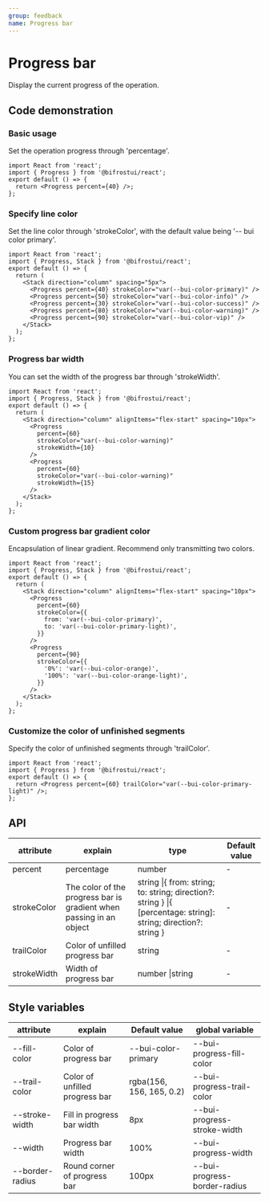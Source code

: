 ```yaml
---
group: feedback
name: Progress bar
---
```


# Progress bar

Display the current progress of the operation.

## Code demonstration

### Basic usage

Set the operation progress through 'percentage'.

```tsx
import React from 'react';
import { Progress } from '@bifrostui/react';
export default () => {
  return <Progress percent={40} />;
};
```

### Specify line color

Set the line color through 'strokeColor', with the default value being '-- bui color primary'.

```tsx
import React from 'react';
import { Progress, Stack } from '@bifrostui/react';
export default () => {
  return (
    <Stack direction="column" spacing="5px">
      <Progress percent={40} strokeColor="var(--bui-color-primary)" />
      <Progress percent={50} strokeColor="var(--bui-color-info)" />
      <Progress percent={30} strokeColor="var(--bui-color-success)" />
      <Progress percent={80} strokeColor="var(--bui-color-warning)" />
      <Progress percent={90} strokeColor="var(--bui-color-vip)" />
    </Stack>
  );
};
```

### Progress bar width

You can set the width of the progress bar through 'strokeWidth'.

```tsx
import React from 'react';
import { Progress, Stack } from '@bifrostui/react';
export default () => {
  return (
    <Stack direction="column" alignItems="flex-start" spacing="10px">
      <Progress
        percent={60}
        strokeColor="var(--bui-color-warning)"
        strokeWidth={10}
      />
      <Progress
        percent={60}
        strokeColor="var(--bui-color-warning)"
        strokeWidth={15}
      />
    </Stack>
  );
};
```

### Custom progress bar gradient color

Encapsulation of linear gradient. Recommend only transmitting two colors.

```tsx
import React from 'react';
import { Progress, Stack } from '@bifrostui/react';
export default () => {
  return (
    <Stack direction="column" alignItems="flex-start" spacing="10px">
      <Progress
        percent={60}
        strokeColor={{
          from: 'var(--bui-color-primary)',
          to: 'var(--bui-color-primary-light)',
        }}
      />
      <Progress
        percent={90}
        strokeColor={{
          '0%': 'var(--bui-color-orange)',
          '100%': 'var(--bui-color-orange-light)',
        }}
      />
    </Stack>
  );
};
```

### Customize the color of unfinished segments

Specify the color of unfinished segments through 'trailColor'.

```tsx
import React from 'react';
import { Progress } from '@bifrostui/react';
export default () => {
  return <Progress percent={60} trailColor="var(--bui-color-primary-light)" />;
};
```

## API

| attribute   | explain                                                             | type                                                                                                             | Default value |
| ----------- | ------------------------------------------------------------------- | ---------------------------------------------------------------------------------------------------------------- | ------------- |
| percent     | percentage                                                          | number                                                                                                           | -             |
| strokeColor | The color of the progress bar is gradient when passing in an object | string \|{ from: string; to: string; direction?: string } \|{ [percentage: string]: string; direction?: string } | -             |
| trailColor  | Color of unfilled progress bar                                      | string                                                                                                           | -             |
| strokeWidth | Width of progress bar                                               | number \|string                                                                                                  | -             |

## Style variables

| attribute       | explain                        | Default value            | global variable              |
| --------------- | ------------------------------ | ------------------------ | ---------------------------- |
| --fill-color    | Color of progress bar          | --bui-color-primary      | --bui-progress-fill-color    |
| --trail-color   | Color of unfilled progress bar | rgba(156, 156, 165, 0.2) | --bui-progress-trail-color   |
| --stroke-width  | Fill in progress bar width     | 8px                      | --bui-progress-stroke-width  |
| --width         | Progress bar width             | 100%                     | --bui-progress-width         |
| --border-radius | Round corner of progress bar   | 100px                    | --bui-progress-border-radius |
